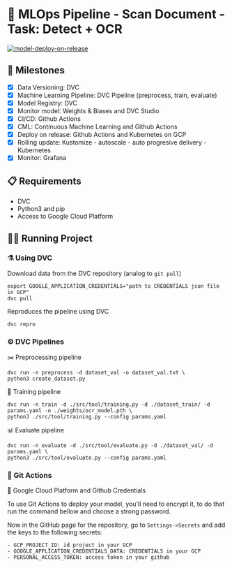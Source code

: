 # 🧬 MLOps Pipeline - Scan Document - Task: Detect + OCR
[![model-deploy-on-release](https://github.com/MLOPsStudyGroup/dvc-gitactions/actions/workflows/deploy_on_release.yaml/badge.svg)](https://github.com/TorRient/My-Capstone-MLOPS/blob/master/.github/workflows/deploy_on_release.yaml)

## 🔰 Milestones
- [X] Data Versioning: DVC
- [X] Machine Learning Pipeline: DVC Pipeline (preprocess, train, evaluate)
- [X] Model Registry: DVC
- [X] Monitor model: Weights & Biases and DVC Studio
- [X] CI/CD: Github Actions
- [X] CML: Continuous Machine Learning and Github Actions
- [X] Deploy on release: Github Actions and Kubernetes on GCP
- [X] Rolling update: Kustomize - autoscale - auto progresive delivery - Kubernetes
- [X] Monitor: Grafana

## 📋 Requirements

* DVC
* Python3 and pip
* Access to Google Cloud Platform

## 🏃🏻 Running Project
### ⚗️ Using DVC

Download data from the DVC repository (analog to ```git pull```)
```
export GOOGLE_APPLICATION_CREDENTIALS="path to CREDENTIALS json file in GCP"
dvc pull
```

Reproduces the pipeline using DVC
```
dvc repro
```


### ⚙️ DVC Pipelines


✂️ Preprocessing pipeline
```
dvc run -n preprocess -d dataset_val -o dataset_val.txt \
python3 create_dataset.py
```


📘 Training pipeline
```
dvc run -n train -d ./src/tool/training.py -d ./dataset_train/ -d params.yaml -o ./weights/ocr_model.pth \
python3 ./src/tool/training.py --config params.yaml
```


📊 Evaluate pipeline
```
dvc run -n evaluate -d ./src/tool/evaluate.py -d ./dataset_val/ -d params.yaml \
python3 ./src/tool/evaluate.py --config params.yaml
```

### 🐙 Git Actions
🔐 Google Cloud Platform and Github Credentials

To use Git Actions to deploy your model, you'll need to encrypt it, to do that run the command bellow and choose a strong password.

Now in the GitHub page for the repository, go to ```Settings->Secrets``` and add the keys to the following secrets:

```
- GCP_PROJECT_ID: id project in your GCP
- GOOGLE_APPLICATION_CREDENTIALS_DATA: CREDENTIALS in your GCP
- PERSONAL_ACCESS_TOKEN: access token in your github
```